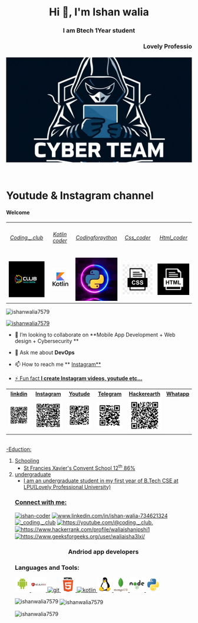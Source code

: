 <link rel="stylesheet" href="Ishan.css">
<h1 align="center">Hi 👋, I'm Ishan walia</h1>
<h3 align="center">I am Btech 1Year student </h3>
<h3 align="center"><marquee>Lovely Professional University(LPU)</marquee> </h3>

<p  align="center"><img src="cyber team.jpeg"></p>
<br>
<h1>Youtude & Instagram channel</h1>
<h4>Welcome </h4>
<table>
  <tr>
    <th><h6><a href="https://www.instagram.com/_coding._.club/profilecard/?igsh=MWEzNmo3dzh3djd1eQ==">Coding._.club</a></h6></th>
    <th><h6><a href="https://www.instagram.com/kotlin_project/profilecard/?igsh=a2k3cDY3cmVoc2N3">Kotlin coder</a></h6></th>
    <th><h6><a href="https://www.instagram.com/codingforpython/profilecard/?igsh=MXB0ZmptbWY4cHlxNw==">Codingforpython</a></h6></th>
    <th><h6><a href="https://www.instagram.com/css_coder_?igsh=MW9mZWVqdjVxNjFs">Css_coder</a></h6></th>
    <th><h6><a href="https://www.instagram.com/html_coder_?igsh=MWIxZ25xYnk4enEwaQ==">Html_coder</a></h6></th>
  </tr>
  <tr>
    <td><img src="coding._.club.jpeg" width="125px"></td>
    <td><img src="kotlin3.png" width="125px"></td>
    <td><img src="python.jpg" width="125px"></td>
    <td><img src="css.jpg" width="125px"></td>
    <td><img src="html.jpg" width="125px"></td>
    
  </tr>
</table>

<p align="left"> <img src="https://komarev.com/ghpvc/?username=ishanwalia7579&label=Profile%20views&color=0e75b6&style=flat" alt="ishanwalia7579" /> </p>

<p align="left"> <a href="https://github.com/ryo-ma/github-profile-trophy"><img src="https://github-profile-trophy.vercel.app/?username=ishanwalia7579" alt="ishanwalia7579" /></a> </p>

- 👯 I’m looking to collaborate on **Mobile App Development    + Web design   +  Cybersecurity   **

- 💬 Ask me about **DevOps**

- 📫 How to reach me ** <a href="https://www.instagram.com/ishanwalia_/">Instagram**

- ⚡ Fun fact **I create Instagram videos, youtude etc...**
<table>
  <tr>
    <th>linkdin</th>
    <th>Instagram</th>
    <th id="l1">Youtude</th>
    <th>Telegram</th>
    <th>Hackerearth</th>
    <th>Whatapp</th>
    
  </tr>
  <tr>
    <td>
      <img src="linkdin.png" width="125px" alt="Linkdin"></td>
      <td><img src="instagram.png"  width="125px" alt="instagram"></td>
    <td><img src="Youtude.png"  width="125px" alt="Youtude"</td>
      <td><img src="Telegram.png"  width="125px" alt=""</td>
      <td><img src="Hackerearth.png" width="125px" alt="Hackerearth"</td>
      
       
  </tr>
</table>
<br>
-Eduction:
<ol type="1">
  <li>Schooling<ul type="disc"><li>St Francies Xavier's Convent School   12<sup>th</sup>&nbsp;86%</li></ul></li>
  <li>undergraduate<ul type="disc"><li>I am an undergraduate student in my first year of B.Tech  CSE at LPU(Lovely Professional University)</li></ul></li>
</ul>
<h3 align="left">Connect with me:</h3>
<p align="left">
<a href="https://codepen.io/ishan-coder" target="blank"><img align="center" src="https://raw.githubusercontent.com/rahuldkjain/github-profile-readme-generator/master/src/images/icons/Social/codepen.svg" alt="ishan-coder" height="30" width="40" /></a>
<a href="https://www.linkedin.com/in/ishan-walia-734621324/" target="blank"><img align="center" src="https://raw.githubusercontent.com/rahuldkjain/github-profile-readme-generator/master/src/images/icons/Social/linked-in-alt.svg" alt="www.linkedin.com/in/ishan-walia-734621324" height="30" width="40" /></a>
<a href="https://instagram.com/_coding._.club" target="blank"><img align="center" src="https://raw.githubusercontent.com/rahuldkjain/github-profile-readme-generator/master/src/images/icons/Social/instagram.svg" alt="_coding._.club" height="30" width="40" /></a>
<a href="https://www.youtube.com/c/https://youtube.com/@coding._.club." target="blank"><img align="center" src="https://raw.githubusercontent.com/rahuldkjain/github-profile-readme-generator/master/src/images/icons/Social/youtube.svg" alt="https://youtube.com/@coding._.club." height="30" width="40" /></a>
<a href="https://www.hackerrank.com/https://www.hackerrank.com/profile/waliaishanipshi1" target="blank"><img align="center" src="https://raw.githubusercontent.com/rahuldkjain/github-profile-readme-generator/master/src/images/icons/Social/hackerrank.svg" alt="https://www.hackerrank.com/profile/waliaishanipshi1" height="30" width="40" /></a>
<a href="https://auth.geeksforgeeks.org/user/https://www.geeksforgeeks.org/user/waliaisha3lxi/" target="blank"><img align="center" src="https://raw.githubusercontent.com/rahuldkjain/github-profile-readme-generator/master/src/images/icons/Social/geeks-for-geeks.svg" alt="https://www.geeksforgeeks.org/user/waliaisha3lxi/" height="30" width="40" /></a>
</p>
<h3 align="center">Andriod app developers</h3>

<h3 align="left">Languages and Tools:</h3>
<p align="left"> <a href="https://developer.android.com" target="_blank" rel="noreferrer"> <img src="https://raw.githubusercontent.com/devicons/devicon/master/icons/android/android-original-wordmark.svg" alt="android" width="40" height="40"/> </a> <a href="https://angular.io" target="_blank" rel="noreferrer"> <img src="https://raw.githubusercontent.com/devicons/devicon/master/icons/angularjs/angularjs-original-wordmark.svg" alt="angularjs" width="40" height="40"/> </a> <a href="https://git-scm.com/" target="_blank" rel="noreferrer"> <img src="https://www.vectorlogo.zone/logos/git-scm/git-scm-icon.svg" alt="git" width="40" height="40"/> </a> <a href="https://www.w3.org/html/" target="_blank" rel="noreferrer"> <img src="https://raw.githubusercontent.com/devicons/devicon/master/icons/html5/html5-original-wordmark.svg" alt="html5" width="40" height="40"/> </a> <a href="https://kotlinlang.org" target="_blank" rel="noreferrer"> <img src="https://www.vectorlogo.zone/logos/kotlinlang/kotlinlang-icon.svg" alt="kotlin" width="40" height="40"/> </a> <a href="https://www.linux.org/" target="_blank" rel="noreferrer"> <img src="https://raw.githubusercontent.com/devicons/devicon/master/icons/linux/linux-original.svg" alt="linux" width="40" height="40"/> </a> <a href="https://www.mongodb.com/" target="_blank" rel="noreferrer"> <img src="https://raw.githubusercontent.com/devicons/devicon/master/icons/mongodb/mongodb-original-wordmark.svg" alt="mongodb" width="40" height="40"/> </a> <a href="https://nodejs.org" target="_blank" rel="noreferrer"> <img src="https://raw.githubusercontent.com/devicons/devicon/master/icons/nodejs/nodejs-original-wordmark.svg" alt="nodejs" width="40" height="40"/> </a> <a href="https://www.python.org" target="_blank" rel="noreferrer"> <img src="https://raw.githubusercontent.com/devicons/devicon/master/icons/python/python-original.svg" alt="python" width="40" height="40"/> </a> </p>


<p><img align="left" src="https://github-readme-stats.vercel.app/api/top-langs?username=ishanwalia7579&show_icons=true&locale=en&layout=compact" alt="ishanwalia7579" /></p>

<p>&nbsp;<img align="center" src="https://github-readme-stats.vercel.app/api?username=ishanwalia7579&show_icons=true&locale=en" alt="ishanwalia7579" /></p>

<p><img align="center" src="https://github-readme-streak-stats.herokuapp.com/?user=ishanwalia7579&" alt="ishanwalia7579" /></p>

<br>
<br>

